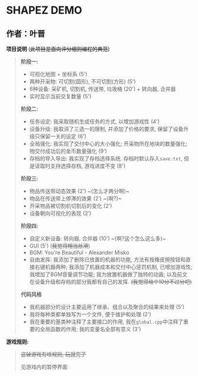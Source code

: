 # SHAPEZ DEMO

## 作者：叶晋

**项目说明**  (~~此项目是面向评分细则编程的典范~~)

> **阶段一:** 
> - 可视化地图 + 坐标系 (5')
> - 两种开采物: 可切割(圆形), 不可切割(方形) (5')
> - 6种设备:  采矿机, 切割机, 传送带, 垃圾桶 (20') + 转向器, 合并器
> - 实时显示当前交复数量 (5')
>
> **阶段二:**
> - 任务设定: 我采取随机生成任务的方式, 以增加游戏性 (4')
> - 设备升级: 我取消了三选一的限制, 并添加了价格的要求, 保留了设备升级只保留一关的设定 (6')
> - 全局强化: 我实现了交付中心的大小强化; 开采物所在地块的数量强化; 物交付成功后的金币数量强化 (9')
> - 存档的导入导出: 我实现了存档选择系统. 存档时默认存入`save.txt`, 但是读取时支持选择存档, 游戏进度不变 (8')
>
> **阶段三:**
> - 物品传送带动态效果 (2') ~(怎么才两分啊)~
> - 物品在传送带上停滞的效果 (2') ~(啊?)~
> - 开采物品被切割机切割后的变化 (2')
> - 设备朝向可视化的表现 (2')
>
> **阶段四:**
>
> - 自定义新设备: 转向器, 合并器 (10') ~(啊?这个怎么这么多)~
> - GUI (5')   (~~我觉得相当丝滑~~)
> - BGM: You're Beautiful - Alexander Misko
> - 自由发挥: 我添加了删除已放置的机器的功能, 方法有按橡皮擦按钮和直接右键机器两种; 我添加了机器成本和交付中心惩罚机制, 已增加游戏性; 我增加了BGM音量调节功能; 我为放置机器做了独特的动画; 以及前文在设备升级和存档的部分我都有自己的发挥. ~~(我觉得给个10分不过分吧)~~
>
> **代码风格**
> -  我机器部分的设计主要运用了继承、组合以及聚合的结果来处理 (5')
> -  我将每种类都单独写为一个文件, 便于维护和处理 (2')
> -  我在重要的基类种注释了主要接口的作用, 我在`global.cpp`中注释了重要的全局函数的作用; 我的变量名全部有意义 (3')

**游戏规则:**

> ~~这破游戏有啥规则, 玩就完了~~
>
> 见游戏内的暂停界面
